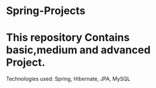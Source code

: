 # Spring-Projects

# This repository Contains basic,medium and advanced Project.

Technologies used: Spring, Hibernate, JPA, MySQL
 
